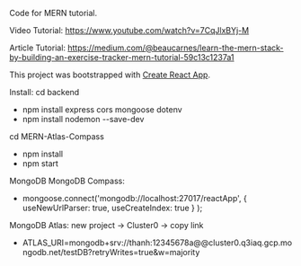 Code for MERN tutorial.

Video Tutorial: https://www.youtube.com/watch?v=7CqJlxBYj-M

Article Tutorial: https://medium.com/@beaucarnes/learn-the-mern-stack-by-building-an-exercise-tracker-mern-tutorial-59c13c1237a1

This project was bootstrapped with [Create React App](https://github.com/facebook/create-react-app).

Install: 
cd backend
- npm install express cors mongoose dotenv
- npm install nodemon --save-dev


cd MERN-Atlas-Compass

- npm install
- npm start


MongoDB
MongoDB Compass:
 - mongoose.connect('mongodb://localhost:27017/reactApp', { useNewUrlParser: true, useCreateIndex: true } );

MongoDB Atlas: new project -> Cluster0 -> copy link 
 - ATLAS_URI=mongodb+srv://thanh:12345678a@@cluster0.q3iaq.gcp.mongodb.net/testDB?retryWrites=true&w=majority
